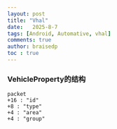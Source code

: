 ```yaml
---
layout: post
title: "Vhal"
date:   2025-8-7
tags: [Android, Automative, vhal]
comments: true
author: braisedp
toc : true
---
```


<!-- more -->

### VehicleProperty的结构
```mermaid
packet
+16 : "id"
+8 : "type"
+4 : "area"
+4 : "group"

```